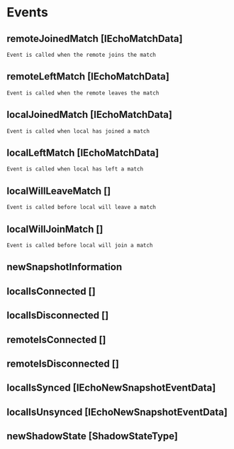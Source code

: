 # Events

## remoteJoinedMatch [IEchoMatchData]

    Event is called when the remote joins the match

## remoteLeftMatch [IEchoMatchData]

    Event is called when the remote leaves the match

## localJoinedMatch [IEchoMatchData]

    Event is called when local has joined a match

## localLeftMatch [IEchoMatchData]

    Event is called when local has left a match

## localWillLeaveMatch []

    Event is called before local will leave a match

## localWillJoinMatch []

    Event is called before local will join a match

## newSnapshotInformation

## localIsConnected []

## localIsDisconnected []

## remoteIsConnected []

## remoteIsDisconnected []

## localIsSynced [IEchoNewSnapshotEventData]

## localIsUnsynced [IEchoNewSnapshotEventData]

## newShadowState [ShadowStateType]
